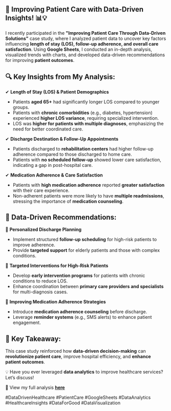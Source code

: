## **🏥 Improving Patient Care with Data-Driven Insights! 📊💡**  

I recently participated in the **"Improving Patient Care Through Data-Driven Solutions"** case study, where I analyzed patient data to uncover key factors influencing **length of stay (LOS), follow-up adherence, and overall care satisfaction**. Using **Google Sheets**, I conducted an in-depth analysis, visualized trends with charts, and developed data-driven recommendations for improving **patient outcomes**.  

## **🔍 Key Insights from My Analysis:**  

✔ **Length of Stay (LOS) & Patient Demographics**  
- Patients **aged 65+** had significantly longer LOS compared to younger groups.  
- Patients with **chronic comorbidities** (e.g., diabetes, hypertension) experienced **higher LOS variance**, requiring specialized intervention.  
- LOS was **higher for patients with multiple diagnoses**, emphasizing the need for better coordinated care.  

✔ **Discharge Destination & Follow-Up Appointments**  
- Patients discharged to **rehabilitation centers** had higher follow-up adherence compared to those discharged to home care.  
- Patients with **no scheduled follow-up** showed lower care satisfaction, indicating a gap in post-hospital care.  

✔ **Medication Adherence & Care Satisfaction**  
- Patients with **high medication adherence** reported **greater satisfaction** with their care experience.  
- Non-adherent patients were more likely to have **multiple readmissions**, stressing the importance of **medication counseling**.  

## **📌 Data-Driven Recommendations:**  

🔹 **Personalized Discharge Planning**  
- Implement structured **follow-up scheduling** for high-risk patients to improve adherence.  
- Provide **targeted support** for elderly patients and those with complex conditions.  

🔹 **Targeted Interventions for High-Risk Patients**  
- Develop **early intervention programs** for patients with chronic conditions to reduce LOS.  
- Enhance coordination between **primary care providers and specialists** for multi-diagnosis cases.  

🔹 **Improving Medication Adherence Strategies**  
- Introduce **medication adherence counseling** before discharge.  
- Leverage **reminder systems** (e.g., SMS alerts) to enhance patient engagement.  

## **🚀 Key Takeaway:**  
This case study reinforced how **data-driven decision-making** can **revolutionize patient care**, improve hospital efficiency, and **enhance patient outcomes**.  

💡 Have you ever leveraged **data analytics** to improve healthcare services? Let’s discuss!  

📂 View my full analysis [**here**](https://docs.google.com/spreadsheets/d/1IAv51ATZFR9F0tO4JaN-zjdS8oVl98mmnCR7RBgSKTA/edit)

#DataDrivenHealthcare #PatientCare #GoogleSheets #DataAnalytics #HealthcareInsights #DataForGood #DataVisualization
